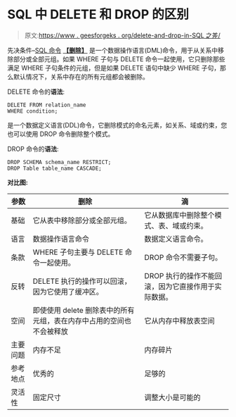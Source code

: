 # SQL 中 DELETE 和 DROP 的区别

> 原文:[https://www . geesforgeks . org/delete-and-drop-in-SQL 之差/](https://www.geeksforgeeks.org/difference-between-delete-and-drop-in-sql/)

先决条件–[SQL 命令](https://www.geeksforgeeks.org/sql-ddl-dml-dcl-tcl-commands/)
**[【删除】](https://www.geeksforgeeks.org/sql-delete-statement/)** 是一个数据操作语言(DML)命令，用于从关系中移除部分或全部元组。如果 WHERE 子句与 DELETE 命令一起使用，它只删除那些满足 WHERE 子句条件的元组，但是如果 DELETE 语句中缺少 WHERE 子句，那么默认情况下，关系中存在的所有元组都会被删除。

DELETE 命令的**语法**:

```
DELETE FROM relation_name 
WHERE condition;
```

是一个数据定义语言(DDL)命令，它删除模式的命名元素，如关系、域或约束，您也可以使用 DROP 命令删除整个模式。

DROP 命令的**语法**:

```
DROP SCHEMA schema_name RESTRICT;
DROP Table table_name CASCADE;
```

**对比图:**

| 参数 | 删除 | 滴 |
| --- | --- | --- |
| 基础 | 它从表中移除部分或全部元组。 | 它从数据库中删除整个模式、表、域或约束。 |
| 语言 | 数据操作语言命令 | 数据定义语言命令。 |
| 条款 | WHERE 子句主要与 DELETE 命令一起使用。 | DROP 命令不需要子句。 |
| 反转 | DELETE 执行的操作可以回滚，因为它使用了缓冲区。 | DROP 执行的操作不能回滚，因为它直接作用于实际数据。 |
| 空间 | 即使使用 delete 删除表中的所有元组，表在内存中占用的空间也不会被释放 | 它从内存中释放表空间 |
| 主要问题 | 内存不足 | 内存碎片 |
| 参考地点 | 优秀的 | 足够的 |
| 灵活性 | 固定尺寸 | 调整大小是可能的 |